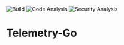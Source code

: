 ![Build](https://github.com/phbarton/Telemetry-Go/workflows/Go/badge.svg) ![Code Analysis](https://github.com/phbarton/Telemetry-Go/workflows/CodeQL/badge.svg) ![Security Analysis](https://github.com/phbarton/Telemetry-Go/workflows/Run%20Gosec/badge.svg)
# Telemetry-Go
